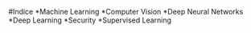 #Indice
*Machine Learning
*Computer Vision
*Deep Neural Networks
*Deep Learning
*Security
*Supervised Learning
